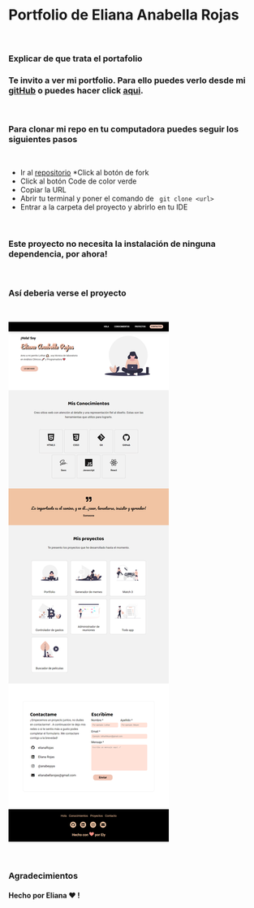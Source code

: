 # Portfolio de Eliana Anabella Rojas

<br />

### Explicar de que trata el portafolio

### Te invito a ver mi portfolio. Para ello puedes verlo desde mi  [gitHub](elianarojas.github.io/portfolio/) o puedes hacer click [aqui]().

<br />

### Para clonar mi repo en tu computadora puedes seguir los siguientes pasos  

<br />

* Ir al [repositorio](github.com/elianarojas/Portfolio)
*Click al botón de fork
* Click al botón Code de color verde 
* Copiar la URL
* Abrir tu terminal y poner el comando de ``` git clone <url>```
* Entrar a la carpeta del proyecto y abrirlo en tu IDE

<br />

### Este proyecto no necesita la instalación de ninguna dependencia, por ahora!

<br />

### Así deberia verse el proyecto

<br />

![resultado-final-del.proyecto](./img/screencapture-elianarojas.png)

<!-- Si cambio la imagen se tiene que modificar acá también -->

<br />

### Agradecimientos

#### Hecho por Eliana ❤ !








